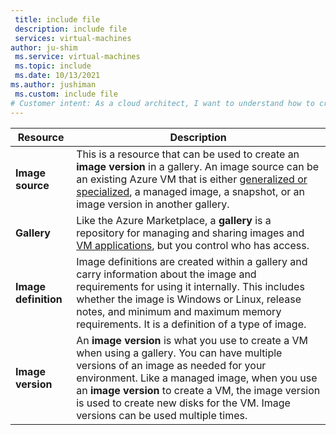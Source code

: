 ```yaml
---
 title: include file
 description: include file
 services: virtual-machines
author: ju-shim
 ms.service: virtual-machines
 ms.topic: include
 ms.date: 10/13/2021
ms.author: jushiman
 ms.custom: include file
# Customer intent: As a cloud architect, I want to understand how to create and manage image definitions and versions in an image gallery, so that I can streamline the deployment and maintenance of virtual machines in my environment.
---
```


| Resource | Description|
|----------|------------|
| **Image source** | This is a resource that can be used to create an **image version** in a gallery. An image source can be an existing Azure VM that is either [generalized or specialized](../shared-image-galleries.md#generalized-and-specialized-images), a managed image, a snapshot, or an image version in another gallery. |
| **Gallery** | Like the Azure Marketplace, a **gallery** is a repository for managing and sharing images and [VM applications](../vm-applications.md), but you control who has access. |
| **Image definition** | Image definitions are created within a gallery and carry information about the image and requirements for using it internally. This includes whether the image is Windows or Linux, release notes, and minimum and maximum memory requirements. It is a definition of a type of image. |
| **Image version** | An **image version** is what you use to create a VM when using a gallery. You can have multiple versions of an image as needed for your environment. Like a managed image, when you use an **image version** to create a VM, the image version is used to create new disks for the VM. Image versions can be used multiple times. |
